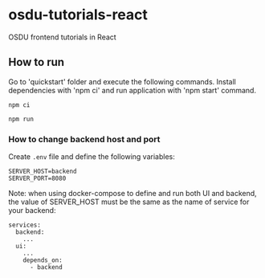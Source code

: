 # osdu-tutorials-react

OSDU frontend tutorials in React

## How to run

Go to 'quickstart' folder and execute the following commands. Install dependencies with 'npm ci' and run application with 'npm start' command.

```
npm ci
```

```
npm run
```

### How to change backend host and port

Create `.env` file and define the following variables:
```
SERVER_HOST=backend
SERVER_PORT=8080
```
Note: when using docker-compose to define and run both UI and backend, the value of SERVER_HOST must be the same as the name of service for your backend:
```
services:
  backend:
    ...
  ui:
    ...
    depends_on:
      - backend
```